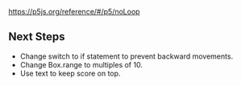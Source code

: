 https://p5js.org/reference/#/p5/noLoop

## Next Steps
- Change switch to if statement to prevent backward movements.
- Change Box.range to multiples of 10.
- Use text to keep score on top.
